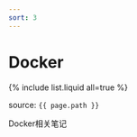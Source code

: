 ```yaml
---
sort: 3
---
```


# Docker

{% include list.liquid all=true %}

source: `{{ page.path }}`

Docker相关笔记